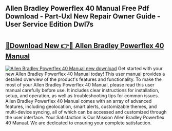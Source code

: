## Allen Bradley Powerflex 40 Manual Free Pdf Download - Part-Uxl New Repair Owner Guide - User Service Edition Dwl7s

# <h2><a href="http://bc20022.oget.top/?id=Allen+Bradley+Powerflex+40+Manual">🔗Download New 👉🔴 Allen Bradley Powerflex 40 Manual</a></h2>

[![Allen Bradley Powerflex 40 Manual new download](https://i.imgur.com/5g1atiW.png)](http://bc20022.oget.top/?id=Allen+Bradley+Powerflex+40+Manual)
Get started with your new Allen Bradley Powerflex 40 Manual today! This user manual provides a detailed overview of the product's features and functionality. To make the most of your Allen Bradley Powerflex 40 Manual, please read this user manual carefully before use. It includes clear instructions for installation, setup, and operation, as well as troubleshooting tips for common issues. Allen Bradley Powerflex 40 Manual comes with an array of advanced features, including geolocation, smart alerts, customizable themes, and multi-device syncing, all of which can be accessed and customized through the user interface. Your Satisfaction is Our Mission Allen Bradley Powerflex 40 Manual. We are dedicated to ensuring your complete satisfaction.
